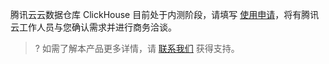 腾讯云云数据仓库 ClickHouse 目前处于内测阶段，请填写 [使用申请](https://cloud.tencent.com/apply/p/l3e6t7hg2f)，将有腾讯云工作人员与您确认需求并进行商务洽谈。

>? 如需了解本产品更多详情，请 [联系我们](https://cloud.tencent.com/about/connect) 获得支持。
